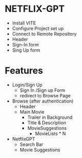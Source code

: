 # NETFLIX-GPT
- Install VITE
- Configure Project set up
- Connect to Remote Repository
- Header
- Sign-In form
- Sing Up form
# Features
- Login/Sign Up
    - Sign In /Sign up Form
    - redirect to Browse Page
- Browse (after authentication)
    - Header
    - Main Movie
        - Trailer in Background
        - Title & Description
        - MovieSuggestions
            - MovieLists * N 
- NetflixGPT
    - Search Bar
    - Movie Suggestions
